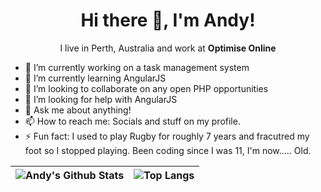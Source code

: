 <h1 align='center'> Hi there 👋, I'm Andy!</h1>

<p align='center'>
  I live in Perth, Australia and work at <strong>Optimise Online</strong>
</p>

- 🔭 I’m currently working on a task management system
- 🌱 I’m currently learning AngularJS
- 👯 I’m looking to collaborate on any open PHP opportunities
- 🤔 I’m looking for help with AngularJS
- 💬 Ask me about anything!
- 📫 How to reach me: Socials and stuff on my profile.
- ⚡ Fun fact: I used to play Rugby for roughly 7 years and fracutred my foot so I stopped playing. Been coding since I was 11, I'm now..... Old.

|![Andy's Github Stats](https://github-readme-stats.vercel.app/api?username=imandings&count_private=true&show_icons=true&theme=dracula&disable_animations=true&include_all_commits=true)|![Top Langs](https://github-readme-stats.vercel.app/api/top-langs/?username=imandings&theme=dracula&langs_count=10&layout=compact)|
|:-:|:-:|
